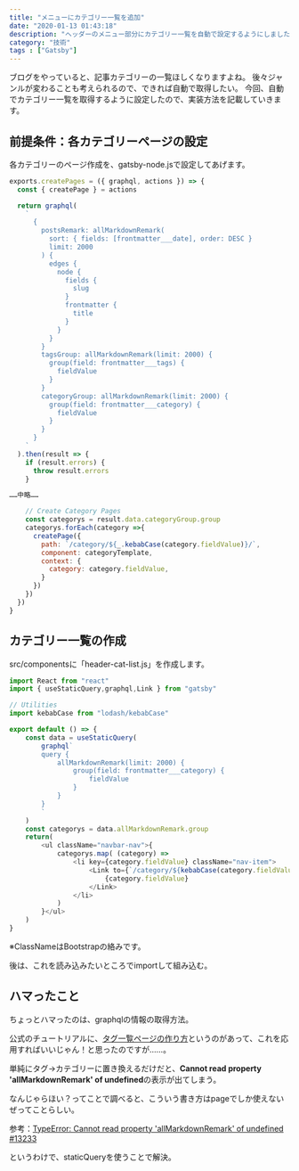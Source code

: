 ```yaml
---
title: "メニューにカテゴリー一覧を追加"
date: "2020-01-13 01:43:18"
description: "ヘッダーのメニュー部分にカテゴリー一覧を自動で設定するようにしました。Gatsbyでの設定方法を記載します。"
category: "技術"
tags : ["Gatsby"]
---
```


ブログをやっていると、記事カテゴリーの一覧ほしくなりますよね。
後々ジャンルが変わることも考えられるので、できれば自動で取得したい。
今回、自動でカテゴリー一覧を取得するように設定したので、実装方法を記載していきます。

## 前提条件：各カテゴリーページの設定

各カテゴリーのページ作成を、gatsby-node.jsで設定してあげます。

```jsx:title=gatsby-node.js
exports.createPages = ({ graphql, actions }) => {
  const { createPage } = actions

  return graphql(
    `
      {
        postsRemark: allMarkdownRemark(
          sort: { fields: [frontmatter___date], order: DESC }
          limit: 2000
        ) {
          edges {
            node {
              fields {
                slug
              }
              frontmatter {
                title
              }
            }
          }
        }
        tagsGroup: allMarkdownRemark(limit: 2000) {
          group(field: frontmatter___tags) {
            fieldValue
          }
        }
        categoryGroup: allMarkdownRemark(limit: 2000) {
          group(field: frontmatter___category) {
            fieldValue
          }
        }
      }
    `
  ).then(result => {
    if (result.errors) {
      throw result.errors
    }

……中略……

    // Create Category Pages
    const categorys = result.data.categoryGroup.group
    categorys.forEach(category =>{
      createPage({
        path: `/category/${_.kebabCase(category.fieldValue)}/`,
        component: categoryTemplate,
        context: {
          category: category.fieldValue,
        }
      })
    })
  })
}
```

## カテゴリー一覧の作成

src/componentsに「header-cat-list.js」を作成します。

```jsx:title=header-cat-list.js
import React from "react"
import { useStaticQuery,graphql,Link } from "gatsby"

// Utilities
import kebabCase from "lodash/kebabCase"

export default () => {
    const data = useStaticQuery(
        graphql`
        query {
            allMarkdownRemark(limit: 2000) {
                group(field: frontmatter___category) {
                    fieldValue
                }
            }
        }
        `
    )
    const categorys = data.allMarkdownRemark.group
    return(
        <ul className="navbar-nav">{
            categorys.map( (category) =>
                <li key={category.fieldValue} className="nav-item">
                    <Link to={`/category/${kebabCase(category.fieldValue)}/`} className="nav-link">
                        {category.fieldValue}
                    </Link>
                </li>
            )
        }</ul>
    )
}
```

※ClassNameはBootstrapの絡みです。

後は、これを読み込みたいところでimportして組み込む。

## ハマったこと

ちょっとハマったのは、graphqlの情報の取得方法。

公式のチュートリアルに、[タグ一覧ページの作り方](https://www.gatsbyjs.org/docs/adding-tags-and-categories-to-blog-posts/)というのがあって、これを応用すればいいじゃん！と思ったのですが……。

単純にタグ→カテゴリーに置き換えるだけだと、**Cannot read property 'allMarkdownRemark' of undefined**の表示が出てしまう。

なんじゃらほい？ってことで調べると、こういう書き方はpageでしか使えないぜってことらしい。

参考：[TypeError: Cannot read property 'allMarkdownRemark' of undefined #13233](https://github.com/gatsbyjs/gatsby/issues/13233)

というわけで、staticQueryを使うことで解決。
